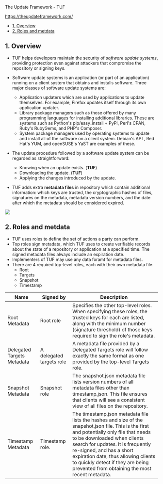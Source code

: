 The Update Framework - TUF

<https://theupdateframework.com/>

- [1. Overview](#1-overview)
- [2. Roles and metdata](#2-roles-and-metdata)

## 1. Overview

- TUF helps developers maintain the security of _software update systems_, providing protection even against attackers that compromise the repository or signing keys.
- Software update systems is an application (or part of an application) running on a client system that obtains and installs software. Three major classes of software update systems are:
  - Application updaters which are used by applications to update themselves. For example, Firefox updates itself through its own application updater.
  - Library package managers such as those offered by many programming languages for installing additional libraries. These are systems such as Python's pip/easy_install + PyPI, Perl's CPAN, Ruby's RubyGems, and PHP's Composer.
  - System package managers used by operating systems to update and install all of the software on a client system. Debian's APT, Red Hat's YUM, and openSUSE's YaST are examples of these.
- The update procedure followed by a software update system can be regarded as straightforward:
  - Knowing when an update exists. (**TUF**)
  - Downloading the update. (**TUF**)
  - Applying the changes introduced by the update.

- TUF adds extra **metadata files** in repository which contain additional information: which keys are trusted, the cryptographic hashes of files, signatures on the metadata, metadata version numbers, and the date after which the metadata should be considered expired.

![](images/flow.png)

## 2. Roles and metdata

- TUF uses roles to define the set of actions a party can perform.
- Top roles sign metadata, which TUF uses to create verifiable records about the state of a repository or application at a specified time. The signed metadata files always include an expiration date.
- Implementers of TUF may use any data foramt for metadata files.
- There are 4 required top-level roles, each with their own metadata file.
  - Root
  - Targets
  - Snapshot
  - Timestamp

| Name                       | Signed by                | Description                                                                                                                                                                                                                                                                                                                                                              |
| -------------------------- | ------------------------ | ------------------------------------------------------------------------------------------------------------------------------------------------------------------------------------------------------------------------------------------------------------------------------------------------------------------------------------------------------------------------ |
| Root Metadata              | Root role                | Specifies the other top-level roles. When specifying these roles, the trusted keys for each are listed, along with the minimum number (signature threshold) of those keys required to sign the role's metadata.                                                                                                                                                          |
| Delegated Targets Metadata | A delegated targets role | A metadata file provided by a Delegated Targets role will follow exactly the same format as one provided by the top-level Targets role.                                                                                                                                                                                                                                  |
| Snapshot Metadata          | Snapshot role            | The snapshot.json metadata file lists version numbers of all metadata files other than timestamp.json. This file ensures that clients will see a consistent view of all files on the repository.                                                                                                                                                                         |
| Timestamp Metadata         | Timestamp role.          | The timestamp.json metadata file lists the hashes and size of the snapshot.json file. This is the first and potentially only file that needs to be downloaded when clients search for updates. It is frequently re-signed, and has a short expiration date, thus allowing clients to quickly detect if they are being prevented from obtaining the most recent metadata. |
